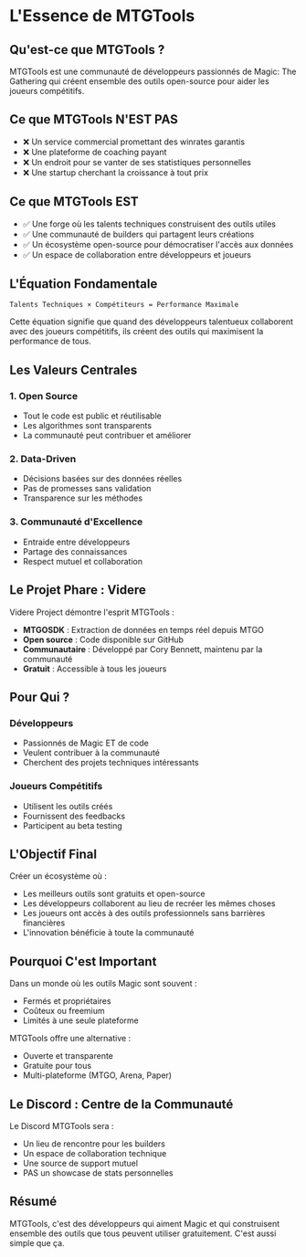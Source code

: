 # L'Essence de MTGTools

## Qu'est-ce que MTGTools ?

MTGTools est une communauté de développeurs passionnés de Magic: The Gathering qui créent ensemble des outils open-source pour aider les joueurs compétitifs.

## Ce que MTGTools N'EST PAS

- ❌ Un service commercial promettant des winrates garantis
- ❌ Une plateforme de coaching payant
- ❌ Un endroit pour se vanter de ses statistiques personnelles
- ❌ Une startup cherchant la croissance à tout prix

## Ce que MTGTools EST

- ✅ Une forge où les talents techniques construisent des outils utiles
- ✅ Une communauté de builders qui partagent leurs créations
- ✅ Un écosystème open-source pour démocratiser l'accès aux données
- ✅ Un espace de collaboration entre développeurs et joueurs

## L'Équation Fondamentale

```
Talents Techniques × Compétiteurs = Performance Maximale
```

Cette équation signifie que quand des développeurs talentueux collaborent avec des joueurs compétitifs, ils créent des outils qui maximisent la performance de tous.

## Les Valeurs Centrales

### 1. Open Source
- Tout le code est public et réutilisable
- Les algorithmes sont transparents
- La communauté peut contribuer et améliorer

### 2. Data-Driven
- Décisions basées sur des données réelles
- Pas de promesses sans validation
- Transparence sur les méthodes

### 3. Communauté d'Excellence
- Entraide entre développeurs
- Partage des connaissances
- Respect mutuel et collaboration

## Le Projet Phare : Videre

Videre Project démontre l'esprit MTGTools :
- **MTGOSDK** : Extraction de données en temps réel depuis MTGO
- **Open source** : Code disponible sur GitHub
- **Communautaire** : Développé par Cory Bennett, maintenu par la communauté
- **Gratuit** : Accessible à tous les joueurs

## Pour Qui ?

### Développeurs
- Passionnés de Magic ET de code
- Veulent contribuer à la communauté
- Cherchent des projets techniques intéressants

### Joueurs Compétitifs
- Utilisent les outils créés
- Fournissent des feedbacks
- Participent au beta testing

## L'Objectif Final

Créer un écosystème où :
- Les meilleurs outils sont gratuits et open-source
- Les développeurs collaborent au lieu de recréer les mêmes choses
- Les joueurs ont accès à des outils professionnels sans barrières financières
- L'innovation bénéficie à toute la communauté

## Pourquoi C'est Important

Dans un monde où les outils Magic sont souvent :
- Fermés et propriétaires
- Coûteux ou freemium
- Limités à une seule plateforme

MTGTools offre une alternative :
- Ouverte et transparente
- Gratuite pour tous
- Multi-plateforme (MTGO, Arena, Paper)

## Le Discord : Centre de la Communauté

Le Discord MTGTools sera :
- Un lieu de rencontre pour les builders
- Un espace de collaboration technique
- Une source de support mutuel
- PAS un showcase de stats personnelles

## Résumé

MTGTools, c'est des développeurs qui aiment Magic et qui construisent ensemble des outils que tous peuvent utiliser gratuitement. C'est aussi simple que ça.